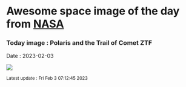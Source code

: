 
# Awesome space image of the day from [NASA](https://api.nasa.gov/)

### Today image : Polaris and the Trail of Comet ZTF
Date : 2023-02-03

![](https://apod.nasa.gov/apod/image/2302/C2022E3(ZTF)Circumpolarv2comentada1024.jpg)

<small>Latest update : Fri Feb  3 07:12:45 2023</small>
        